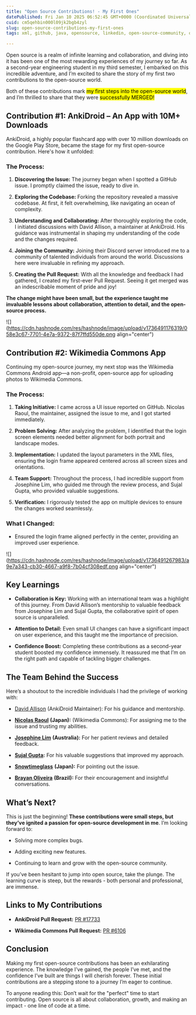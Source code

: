 ```yaml
---
title: "Open Source Contributions! - My First Ones"
datePublished: Fri Jan 10 2025 06:52:45 GMT+0000 (Coordinated Universal Time)
cuid: cm5qehbin000l09jk2bgb4zyl
slug: open-source-contributions-my-first-ones
tags: xml, github, java, opensource, linkedin, open-source-community, open-source-beginners-guide

---
```


Open source is a realm of infinite learning and collaboration, and diving into it has been one of the most rewarding experiences of my journey so far. As a second-year engineering student in my third semester, I embarked on this incredible adventure, and I’m excited to share the story of my first two contributions to the open-source world.

Both of these contributions mark <mark>my first steps into the open-source world</mark>, and I’m thrilled to share that they were <mark>successfully MERGED!</mark>

## Contribution #1: AnkiDroid – An App with 10M+ Downloads

AnkiDroid, a highly popular flashcard app with over 10 million downloads on the Google Play Store, became the stage for my first open-source contribution. Here's how it unfolded:

### The Process:

1. **Discovering the Issue:** The journey began when I spotted a GitHub issue. I promptly claimed the issue, ready to dive in.
    
2. **Exploring the Codebase:** Forking the repository revealed a massive codebase. At first, it felt overwhelming, like navigating an ocean of complexity.
    
3. **Understanding and Collaborating:** After thoroughly exploring the code, I initiated discussions with David Allison, a maintainer at AnkiDroid. His guidance was instrumental in shaping my understanding of the code and the changes required.
    
4. **Joining the Community:** Joining their Discord server introduced me to a community of talented individuals from around the world. Discussions here were invaluable in refining my approach.
    
5. **Creating the Pull Request:** With all the knowledge and feedback I had gathered, I created my first-ever Pull Request. Seeing it get merged was an indescribable moment of pride and joy!
    

**The change might have been small, but the experience taught me invaluable lessons about collaboration, attention to detail, and the open-source process.**

![](https://cdn.hashnode.com/res/hashnode/image/upload/v1736491176319/058e3c67-7701-4e7a-9372-87f7ffd550de.png align="center")

## Contribution #2: Wikimedia Commons App

Continuing my open-source journey, my next stop was the Wikimedia Commons Android app—a non-profit, open-source app for uploading photos to Wikimedia Commons.

### The Process:

1. **Taking Initiative:** I came across a UI issue reported on GitHub. Nicolas Raoul, the maintainer, assigned the issue to me, and I got started immediately.
    
2. **Problem Solving:** After analyzing the problem, I identified that the login screen elements needed better alignment for both portrait and landscape modes.
    
3. **Implementation:** I updated the layout parameters in the XML files, ensuring the login frame appeared centered across all screen sizes and orientations.
    
4. **Team Support:** Throughout the process, I had incredible support from Josephine Lim, who guided me through the review process, and Sujal Gupta, who provided valuable suggestions.
    
5. **Verification:** I rigorously tested the app on multiple devices to ensure the changes worked seamlessly.
    

### What I Changed:

* Ensured the login frame aligned perfectly in the center, providing an improved user experience.
    

![](https://cdn.hashnode.com/res/hashnode/image/upload/v1736491267983/a9e7a343-cb30-4667-a9f8-7b04cf308edf.png align="center")

## Key Learnings

* **Collaboration is Key:** Working with an international team was a highlight of this journey. From David Allison’s mentorship to valuable feedback from Josephine Lim and Sujal Gupta, the collaborative spirit of open source is unparalleled.
    
* **Attention to Detail:** Even small UI changes can have a significant impact on user experience, and this taught me the importance of precision.
    
* **Confidence Boost:** Completing these contributions as a second-year student boosted my confidence immensely. It reassured me that I’m on the right path and capable of tackling bigger challenges.
    

## The Team Behind the Success

Here’s a shoutout to the incredible individuals I had the privilege of working with:

* [David Allison](https://github.com/david-allison) (AnkiDroid Maintainer): For his guidance and mentorship.
    
* [**Nicolas Raoul**](https://github.com/nicolas-raoul) **(Japan):** (Wikimedia Commons): For assigning me to the issue and trusting my abilities.
    
* [**Josephine Lim**](https://github.com/misaochan) **(Australia):** For her patient reviews and detailed feedback.
    
* [**Sujal Gupta**](https://github.com/Sujal-Gupta-SG)**:** For his valuable suggestions that improved my approach.
    
* [**Snowtimeglass**](https://github.com/snowtimeglass) **(Japan):** For pointing out the issue.
    
* [**Brayan Oliveira**](https://github.com/BrayanDSO) **(Brazil):** For their encouragement and insightful conversations.
    

## What’s Next?

This is just the beginning! **These contributions were small steps, but they’ve ignited a passion for open-source development in me**. I’m looking forward to:

* Solving more complex bugs.
    
* Adding exciting new features.
    
* Continuing to learn and grow with the open-source community.
    

If you’ve been hesitant to jump into open source, take the plunge. The learning curve is steep, but the rewards - both personal and professional, are immense.

## Links to My Contributions

* **AnkiDroid Pull Request:** [PR #17733](https://github.com/ankidroid/Anki-Android/pull/17733)
    
* **Wikimedia Commons Pull Request:** [PR #6106](https://github.com/commons-app/apps-android-commons/pull/6106)
    

## Conclusion

Making my first open-source contributions has been an exhilarating experience. The knowledge I’ve gained, the people I’ve met, and the confidence I’ve built are things I will cherish forever. These initial contributions are a stepping stone to a journey I’m eager to continue.

To anyone reading this: Don’t wait for the "perfect" time to start contributing. Open source is all about collaboration, growth, and making an impact - one line of code at a time.